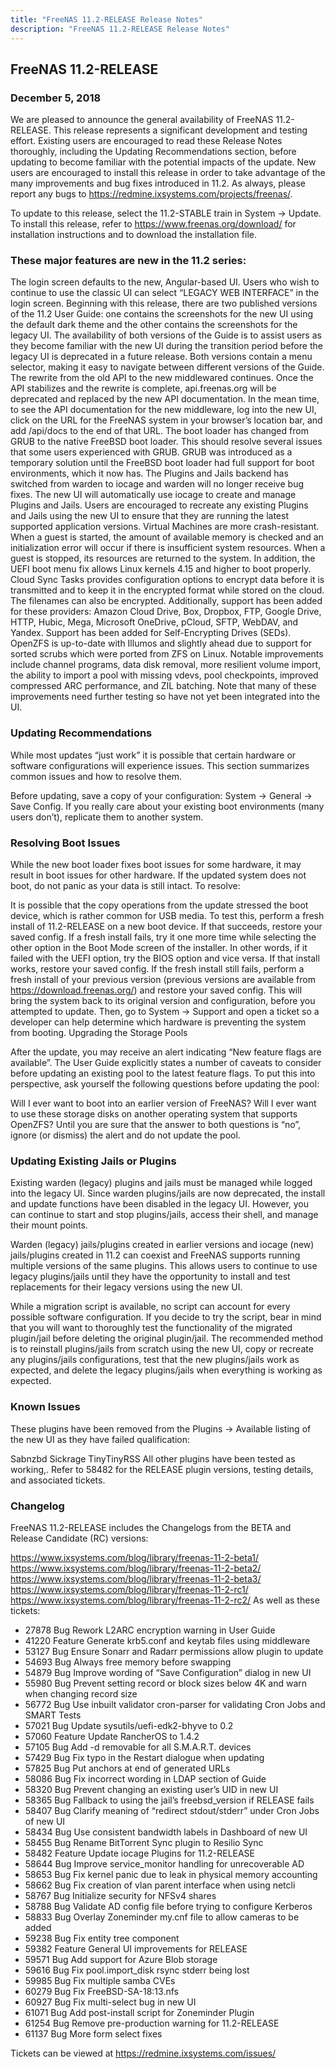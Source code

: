 ```yaml
---
title: "FreeNAS 11.2-RELEASE Release Notes"
description: "FreeNAS 11.2-RELEASE Release Notes"
---
```


## FreeNAS 11.2-RELEASE

### December 5, 2018

We are pleased to announce the general availability of FreeNAS 11.2-RELEASE. This release represents a significant development and testing effort. Existing users are encouraged to read these Release Notes thoroughly, including the Updating Recommendations section, before updating to become familiar with the potential impacts of the update. New users are encouraged to install this release in order to take advantage of the many improvements and bug fixes introduced in 11.2. As always, please report any bugs to https://redmine.ixsystems.com/projects/freenas/.

To update to this release, select the 11.2-STABLE train in System → Update. To install this release, refer to https://www.freenas.org/download/ for installation instructions and to download the installation file.

### These major features are new in the 11.2 series:

The login screen defaults to the new, Angular-based UI. Users who wish to continue to use the classic UI can select “LEGACY WEB INTERFACE” in the login screen.
Beginning with this release, there are two published versions of the 11.2 User Guide: one contains the screenshots for the new UI using the default dark theme and the other contains the screenshots for the legacy UI. The availability of both versions of the Guide is to assist users as they become familiar with the new UI during the transition period before the legacy UI is deprecated in a future release. Both versions contain a menu selector, making it easy to navigate between different versions of the Guide.
The rewrite from the old API to the new middlewared continues. Once the API stabilizes and the rewrite is complete, api.freenas.org will be deprecated and replaced by the new API documentation. In the mean time, to see the API documentation for the new middleware, log into the new UI, click on the URL for the FreeNAS system in your browser’s location bar, and add /api/docs to the end of that URL.
The boot loader has changed from GRUB to the native FreeBSD boot loader. This should resolve several issues that some users experienced with GRUB. GRUB was introduced as a temporary solution until the FreeBSD boot loader had full support for boot environments, which it now has.
The Plugins and Jails backend has switched from warden to iocage and warden will no longer receive bug fixes. The new UI will automatically use iocage to create and manage Plugins and Jails. Users are encouraged to recreate any existing Plugins and Jails using the new UI to ensure that they are running the latest supported application versions.
Virtual Machines are more crash-resistant. When a guest is started, the amount of available memory is checked and an initialization error will occur if there is insufficient system resources. When a guest is stopped, its resources are returned to the system. In addition, the UEFI boot menu fix allows Linux kernels 4.15 and higher to boot properly.
Cloud Sync Tasks provides configuration options to encrypt data before it is transmitted and to keep it in the encrypted format while stored on the cloud. The filenames can also be encrypted. Additionally, support has been added for these providers: Amazon Cloud Drive, Box, Dropbox, FTP, Google Drive, HTTP, Hubic, Mega, Microsoft OneDrive, pCloud, SFTP, WebDAV, and Yandex.
Support has been added for Self-Encrypting Drives (SEDs).
OpenZFS is up-to-date with Illumos and slightly ahead due to support for sorted scrubs which were ported from ZFS on Linux. Notable improvements include channel programs, data disk removal, more resilient volume import, the ability to import a pool with missing vdevs, pool checkpoints, improved compressed ARC performance, and ZIL batching. Note that many of these improvements need further testing so have not yet been integrated into the UI.

### Updating Recommendations

While most updates “just work” it is possible that certain hardware or software configurations will experience issues. This section summarizes common issues and how to resolve them.

Before updating, save a copy of your configuration: System → General → Save Config. If you really care about your existing boot environments (many users don’t), replicate them to another system.

### Resolving Boot Issues

While the new boot loader fixes boot issues for some hardware, it may result in boot issues for other hardware. If the updated system does not boot, do not panic as your data is still intact. To resolve:

It is possible that the copy operations from the update stressed the boot device, which is rather common for USB media. To test this, perform a fresh install of 11.2-RELEASE on a new boot device. If that succeeds, restore your saved config.
If a fresh install fails, try it one more time while selecting the other option in the Boot Mode screen of the installer. In other words, if it failed with the UEFI option, try the BIOS option and vice versa. If that install works, restore your saved config.
If the fresh install still fails, perform a fresh install of your previous version (previous versions are available from https://download.freenas.org/) and restore your saved config. This will bring the system back to its original version and configuration, before you attempted to update. Then, go to System → Support and open a ticket so a developer can help determine which hardware is preventing the system from booting.
Upgrading the Storage Pools

After the update, you may receive an alert indicating “New feature flags are available”. The User Guide explicitly states a number of caveats to consider before updating an existing pool to the latest feature flags. To put this into perspective, ask yourself the following questions before updating the pool:

Will I ever want to boot into an earlier version of FreeNAS?
Will I ever want to use these storage disks on another operating system that supports OpenZFS?
Until you are sure that the answer to both questions is “no”, ignore (or dismiss) the alert and do not update the pool.

### Updating Existing Jails or Plugins

Existing warden (legacy) plugins and jails must be managed while logged into the legacy UI. Since warden plugins/jails are now deprecated, the install and update functions have been disabled in the legacy UI. However, you can continue to start and stop plugins/jails, access their shell, and manage their mount points.

Warden (legacy) jails/plugins created in earlier versions and iocage (new) jails/plugins created in 11.2 can coexist and FreeNAS supports running multiple versions of the same plugins. This allows users to continue to use legacy plugins/jails until they have the opportunity to install and test replacements for their legacy versions using the new UI.

While a migration script is available, no script can account for every possible software configuration. If you decide to try the script, bear in mind that you will want to thoroughly test the functionality of the migrated plugin/jail before deleting the original plugin/jail. The recommended method is to reinstall plugins/jails from scratch using the new UI, copy or recreate any plugins/jails configurations, test that the new plugins/jails work as expected, and delete the legacy plugins/jails when everything is working as expected.

### Known Issues

These plugins have been removed from the Plugins → Available listing of the new UI as they have failed qualification:

Sabnzbd
Sickrage
TinyTinyRSS
All other plugins have been tested as working,. Refer to 58482 for the RELEASE plugin versions, testing details, and associated tickets.

### Changelog

FreeNAS 11.2-RELEASE includes the Changelogs from the BETA and Release Candidate (RC) versions:

https://www.ixsystems.com/blog/library/freenas-11-2-beta1/
https://www.ixsystems.com/blog/library/freenas-11-2-beta2/
https://www.ixsystems.com/blog/library/freenas-11-2-beta3/
https://www.ixsystems.com/blog/library/freenas-11-2-rc1/
https://www.ixsystems.com/blog/library/freenas-11-2-rc2/
As well as these tickets:

+ 27878	Bug	 Rework L2ARC encryption warning in User Guide
+ 41220	Feature	 Generate krb5.conf and keytab files using middleware
+ 53127	Bug	 Ensure Sonarr and Radarr permissions allow plugin to update
+ 54693	Bug	 Always free memory before swapping
+ 54879	Bug	 Improve wording of “Save Configuration” dialog in new UI
+ 55980	Bug	 Prevent setting record or block sizes below 4K and warn when changing record size
+ 56772	Bug	 Use inbuilt validator cron-parser for validating Cron Jobs and SMART Tests
+ 57021	Bug	 Update sysutils/uefi-edk2-bhyve to 0.2
+ 57060	Feature	 Update RancherOS to 1.4.2
+ 57105	Bug	 Add -d removable for all S.M.A.R.T. devices
+ 57429	Bug	 Fix typo in the Restart dialogue when updating
+ 57825	Bug	 Put anchors at end of generated URLs
+ 58086	Bug	 Fix incorrect wording in LDAP section of Guide
+ 58320	Bug	 Prevent changing an existing user’s UID in new UI
+ 58365	Bug	 Fallback to using the jail’s freebsd_version if RELEASE fails
+ 58407	Bug	 Clarify meaning of “redirect stdout/stderr” under Cron Jobs of new UI
+ 58434	Bug	 Use consistent bandwidth labels in Dashboard of new UI
+ 58455	Bug	 Rename BitTorrent Sync plugin to Resilio Sync
+ 58482	Feature	 Update iocage Plugins for 11.2-RELEASE
+ 58644	Bug	 Improve service_monitor handling for unrecoverable AD
+ 58653	Bug	 Fix kernel panic due to leak in physical memory accounting
+ 58662	Bug	 Fix creation of vlan parent interface when using netcli
+ 58767	Bug	 Initialize security for NFSv4 shares
+ 58788	Bug	 Validate AD config file before trying to configure Kerberos
+ 58833	Bug	 Overlay Zoneminder my.cnf file to allow cameras to be added
+ 59238	Bug	 Fix entity tree component
+ 59382	Feature	 General UI improvements for RELEASE
+ 59571	Bug	 Add support for Azure Blob storage
+ 59616	Bug	 Fix pool.import_disk rsync stderr being lost
+ 59985	Bug	 Fix multiple samba CVEs
+ 60279	Bug	 Fix FreeBSD-SA-18:13.nfs
+ 60927	Bug	 Fix multi-select bug in new UI
+ 61071	Bug	 Add post-install script for Zoneminder Plugin
+ 61254	Bug	 Remove pre-production warning for 11.2-RELEASE
+ 61137	Bug	 More form select fixes

Tickets can be viewed at https://redmine.ixsystems.com/issues/